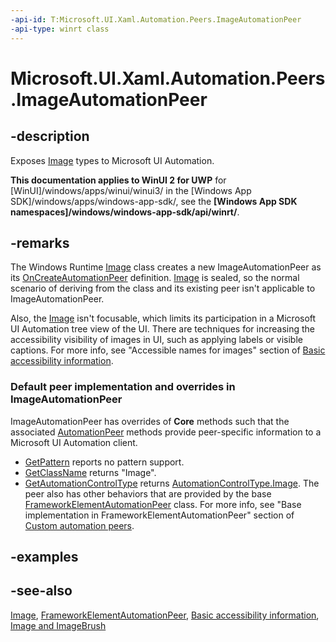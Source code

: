 ```yaml
---
-api-id: T:Microsoft.UI.Xaml.Automation.Peers.ImageAutomationPeer
-api-type: winrt class
---
```


<!-- Class syntax.
public class ImageAutomationPeer : Windows.UI.Xaml.Automation.Peers.FrameworkElementAutomationPeer, Windows.UI.Xaml.Automation.Peers.IImageAutomationPeer
-->

# Microsoft.UI.Xaml.Automation.Peers.ImageAutomationPeer

## -description
Exposes [Image](../microsoft.ui.xaml.controls/image.md) types to Microsoft UI Automation.

**This documentation applies to WinUI 2 for UWP** for [WinUI]/windows/apps/winui/winui3/ in the [Windows App SDK]/windows/apps/windows-app-sdk/, see the **[Windows App SDK namespaces]/windows/windows-app-sdk/api/winrt/**.

## -remarks
The Windows Runtime  [Image](../microsoft.ui.xaml.controls/image.md) class creates a new ImageAutomationPeer as its [OnCreateAutomationPeer](../microsoft.ui.xaml/uielement_oncreateautomationpeer_1478162674.md) definition. [Image](../microsoft.ui.xaml.controls/image.md) is sealed, so the normal scenario of deriving from the class and its existing peer isn't applicable to ImageAutomationPeer.

Also, the [Image](../microsoft.ui.xaml.controls/image.md) isn't focusable, which limits its participation in a Microsoft UI Automation tree view of the UI. There are techniques for increasing the accessibility visibility of images in UI, such as applying labels or visible captions. For more info, see "Accessible names for images" section of [Basic accessibility information](/windows/uwp/accessibility/basic-accessibility-information).

### Default peer implementation and overrides in **ImageAutomationPeer**

ImageAutomationPeer has overrides of **Core** methods such that the associated [AutomationPeer](automationpeer.md) methods provide peer-specific information to a Microsoft UI Automation client.

+ [GetPattern](automationpeer_getpattern_1700082720.md) reports no pattern support.
+ [GetClassName](automationpeer_getclassname_614238974.md) returns "Image".
+ [GetAutomationControlType](automationpeer_getautomationcontroltype_1156384152.md) returns [AutomationControlType.Image](automationcontroltype.md).
The peer also has other behaviors that are provided by the base [FrameworkElementAutomationPeer](frameworkelementautomationpeer.md) class. For more info, see "Base implementation in FrameworkElementAutomationPeer" section of [Custom automation peers](/windows/uwp/accessibility/custom-automation-peers).

## -examples

## -see-also
[Image](../microsoft.ui.xaml.controls/image.md), [FrameworkElementAutomationPeer](frameworkelementautomationpeer.md), [Basic accessibility information](/windows/uwp/accessibility/basic-accessibility-information), [Image and ImageBrush](/windows/uwp/controls-and-patterns/images-imagebrushes)
